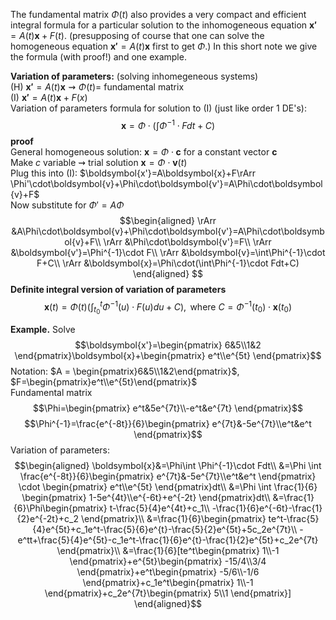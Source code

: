 The fundamental matrix $\Phi(t)$ also provides a very compact and efficient integral formula for a particular solution to the inhomogeneous equation $\boldsymbol{x'} = A(t)\boldsymbol{x} + F(t)$. (presupposing of course that one can solve the homogeneous equation $\boldsymbol{x'} = A(t)\boldsymbol{x}$ first to get $\Phi$.) In this short note we give the formula (with proof!) and one example.

**Variation of parameters:** (solving inhomegeneous systems)  
(H) $\boldsymbol{x'}=A(t)\boldsymbol{x}\rightsquigarrow \Phi(t) =$ fundamental matrix  
(I) $\boldsymbol{x'}=A(t)\boldsymbol{x}+F(x)$  
Variation of parameters formula for solution to (I) (just like order 1 DE's):
$$\boldsymbol{x}=\Phi\cdot(\int\Phi^{-1}\cdot Fdt+C)$$
**proof**  
General homogeneous solution: $\boldsymbol{x}=\Phi\cdot \boldsymbol{c}$ for a constant vector $\boldsymbol{c}$  
Make $c$ variable $\rightsquigarrow$ trial solution $\boldsymbol{x}=\Phi\cdot\boldsymbol{v}(t)$  
Plug this into (I): $\boldsymbol{x'}=A\boldsymbol{x}+F\rArr \Phi'\cdot\boldsymbol{v}+\Phi\cdot\boldsymbol{v'}=A\Phi\cdot\boldsymbol{v}+F$  
Now substitute for $\Phi'=A\Phi$
$$\begin{aligned}
\rArr &A\Phi\cdot\boldsymbol{v}+\Phi\cdot\boldsymbol{v'}=A\Phi\cdot\boldsymbol{v}+F\\
\rArr &\Phi\cdot\boldsymbol{v'}=F\\
\rArr &\boldsymbol{v'}=\Phi^{-1}\cdot F\\
\rArr &\boldsymbol{v}=\int\Phi^{-1}\cdot F+C\\
\rArr &\boldsymbol{x}=\Phi\cdot(\int\Phi^{-1}\cdot Fdt+C)
\end{aligned}
$$
**Definite integral version of variation of parameters**  
$$\boldsymbol{x}(t)=\Phi(t)(\int_{t_0}^{t}\Phi^{-1}(u)\cdot F(u)du+C), \text{ where } C=\Phi^{-1}(t_0)\cdot\boldsymbol{x}(t_0)$$

**Example.** Solve
$$\boldsymbol{x'}=\begin{pmatrix}
6&5\\1&2
\end{pmatrix}\boldsymbol{x}+\begin{pmatrix}
e^t\\e^{5t}
\end{pmatrix}$$
Notation: $A = \begin{pmatrix}6&5\\1&2\end{pmatrix}$, $F=\begin{pmatrix}e^t\\e^{5t}\end{pmatrix}$  
Fundamental matrix
$$\Phi=\begin{pmatrix}
e^t&5e^{7t}\\-e^t&e^{7t}
\end{pmatrix}$$
$$\Phi^{-1}=\frac{e^{-8t}}{6}\begin{pmatrix}
e^{7t}&-5e^{7t}\\e^t&e^t
\end{pmatrix}$$
Variation of parameters:
$$\begin{aligned}
\boldsymbol{x}&=\Phi\int \Phi^{-1}\cdot Fdt\\
&=\Phi \int \frac{e^{-8t}}{6}\begin{pmatrix}
e^{7t}&-5e^{7t}\\e^t&e^t
\end{pmatrix} \cdot \begin{pmatrix}
e^t\\e^{5t}
\end{pmatrix}dt\\
&=\Phi \int \frac{1}{6} \begin{pmatrix}
1-5e^{4t}\\e^{-6t}+e^{-2t}
\end{pmatrix}dt\\
&=\frac{1}{6}\Phi\begin{pmatrix}
t-\frac{5}{4}e^{4t}+c_1\\
-\frac{1}{6}e^{-6t}-\frac{1}{2}e^{-2t}+c_2
\end{pmatrix}\\
&=\frac{1}{6}\begin{pmatrix}
te^t-\frac{5}{4}e^{5t}+c_1e^t-\frac{5}{6}e^{t}-\frac{5}{2}e^{5t}+5c_2e^{7t}\\
-e^tt+\frac{5}{4}e^{5t}-c_1e^t-\frac{1}{6}e^{t}-\frac{1}{2}e^{5t}+c_2e^{7t}
\end{pmatrix}\\
&=\frac{1}{6}[te^t\begin{pmatrix}
1\\-1
\end{pmatrix}+e^{5t}\begin{pmatrix}
-15/4\\3/4
\end{pmatrix}+e^t\begin{pmatrix}
-5/6\\-1/6
\end{pmatrix}+c_1e^t\begin{pmatrix}
1\\-1
\end{pmatrix}+c_2e^{7t}\begin{pmatrix}
5\\1
\end{pmatrix}]
\end{aligned}$$
